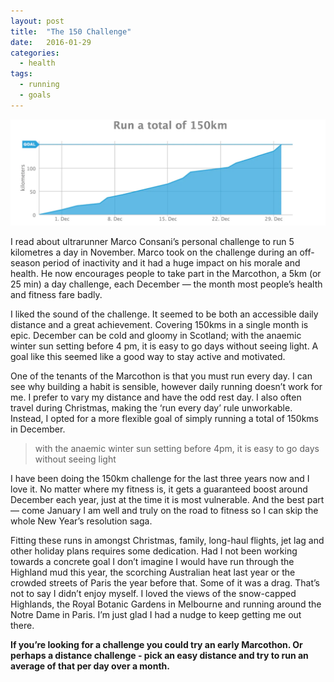 ```yaml
---
layout: post
title:  "The 150 Challenge"
date:   2016-01-29
categories:
  - health
tags:
  - running
  - goals
---
```


![Graph showing challenge progress to completion](/assets/the-150-challenge-progress.webp)

I read about ultrarunner Marco Consani’s personal challenge to run 5 kilometres a day in November. Marco took on the challenge during an off-season period of inactivity and it had a huge impact on his morale and health. He now encourages people to take part in the Marcothon, a 5km (or 25 min) a day challenge, each December — the month most people’s health and fitness fare badly. <!--more-->

I liked the sound of the challenge. It seemed to be both an accessible daily distance and a great achievement. Covering 150kms in a single month is epic. December can be cold and gloomy in Scotland; with the anaemic winter sun setting before 4 pm, it is easy to go days without seeing light. A goal like this seemed like a good way to stay active and motivated.

One of the tenants of the Marcothon is that you must run every day. I can see why building a habit is sensible, however daily running doesn’t work for me. I prefer to vary my distance and have the odd rest day. I also often travel during Christmas, making the ‘run every day’ rule unworkable. Instead, I opted for a more flexible goal of simply running a total of 150kms in December.

> with the anaemic winter sun setting before 4pm, it is easy to go days without seeing light

I have been doing the 150km challenge for the last three years now and I love it. No matter where my fitness is, it gets a guaranteed boost around December each year, just at the time it is most vulnerable. And the best part— come January I am well and truly on the road to fitness so I can skip the whole New Year’s resolution saga.

Fitting these runs in amongst Christmas, family, long-haul flights, jet lag and other holiday plans requires some dedication. Had I not been working towards a concrete goal I don’t imagine I would have run through the Highland mud this year, the scorching Australian heat last year or the crowded streets of Paris the year before that. Some of it was a drag. That’s not to say I didn’t enjoy myself. I loved the views of the snow-capped Highlands, the Royal Botanic Gardens in Melbourne and running around the Notre Dame in Paris. I’m just glad I had a nudge to keep getting me out there.

**If you’re looking for a challenge you could try an early Marcothon. Or perhaps a distance challenge - pick an easy distance and try to run an average of that per day over a month.**
